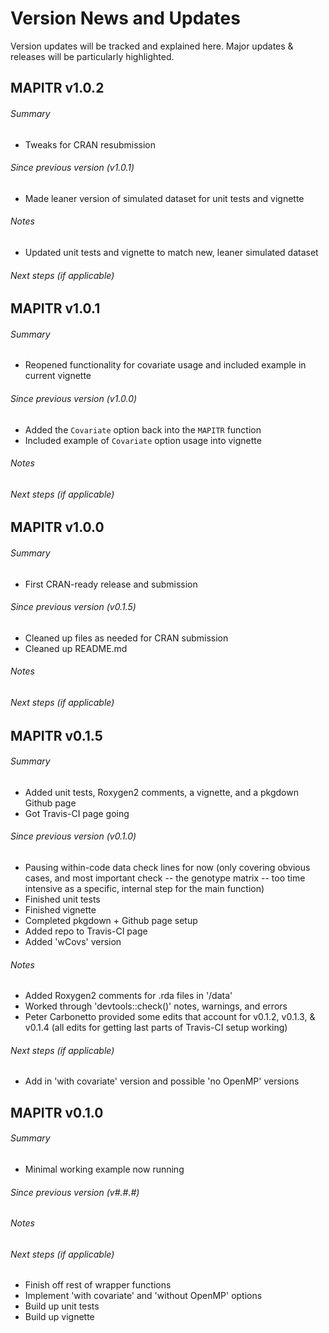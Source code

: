 # Version News and Updates

Version updates will be tracked and explained here. Major updates & releases will be particularly highlighted.

## MAPITR v1.0.2

###### Summary
* Tweaks for CRAN resubmission

###### Since previous version (v1.0.1)
* Made leaner version of simulated dataset for unit tests and vignette

###### Notes
* Updated unit tests and vignette to match new, leaner simulated dataset

###### Next steps (if applicable)


## MAPITR v1.0.1

###### Summary
* Reopened functionality for covariate usage and included example in current vignette

###### Since previous version (v1.0.0)
* Added the `Covariate` option back into the `MAPITR` function
* Included example of `Covariate` option usage into vignette

###### Notes

###### Next steps (if applicable)


## MAPITR v1.0.0

###### Summary
* First CRAN-ready release and submission

###### Since previous version (v0.1.5)
* Cleaned up files as needed for CRAN submission
* Cleaned up README.md

###### Notes

###### Next steps (if applicable)


## MAPITR v0.1.5

###### Summary
* Added unit tests, Roxygen2 comments, a vignette, and a pkgdown Github page
* Got Travis-CI page going

###### Since previous version (v0.1.0)
* Pausing within-code data check lines for now (only covering obvious cases, and most important check -- the genotype matrix -- too time intensive as a specific, internal step for the main function)
* Finished unit tests
* Finished vignette
* Completed pkgdown + Github page setup
* Added repo to Travis-CI page
* Added 'wCovs' version

###### Notes
* Added Roxygen2 comments for .rda files in '/data'
* Worked through 'devtools::check()' notes, warnings, and errors
* Peter Carbonetto provided some edits that account for v0.1.2, v0.1.3, & v0.1.4 (all edits for getting last parts of Travis-CI setup working)

###### Next steps (if applicable)
* Add in 'with covariate' version and possible 'no OpenMP' versions


## MAPITR v0.1.0

###### Summary
* Minimal working example now running

###### Since previous version (v#.#.#)

###### Notes

###### Next steps (if applicable)
* Finish off rest of wrapper functions
* Implement 'with covariate' and 'without OpenMP' options
* Build up unit tests
* Build up vignette


<!---
## MAPITR v#.#.#

###### Summary

###### Since previous version (v#.#.#)

###### Notes

###### Next steps (if applicable)
-->


